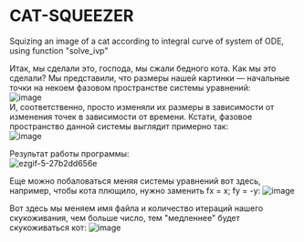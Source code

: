 # CAT-SQUEEZER
Squizing an image of a cat according to integral curve of system of ODE, using function "solve_ivp"

Итак, мы сделали это, господа, мы сжали бедного кота.
Как мы это сделали? Мы представили, что размеры нашей картинки — начальные точки на некоем фазовом пространстве системы уравнений:<br />
![image](https://github.com/i3373/CAT-SQUISHER/assets/101145638/17e2eeca-1ac0-4930-8c95-d9086ff1ed33)  <br />
И, соответственно, просто изменяли их размеры в зависимости от изменения точек в зависимости от времени. Кстати, фазовое пространство данной системы выглядит примерно так: <br />
![image](https://github.com/i3373/CAT-SQUISHER/assets/101145638/47969cf2-4065-4c8c-b752-93ec9c285fec)


Результат работы программы: <br />
![ezgif-5-27b2dd656e](https://github.com/i3373/CAT-SQUISHER/assets/101145638/2ee795a1-61bc-47d6-848e-d119abbc57a3)


Еще можно побаловаться меняя системы уравнений вот здесь, например, чтобы кота плющило, нужно заменить fx = x; fy = -y:
![image](https://github.com/i3373/CAT-SQUISHER/assets/101145638/07b75248-8842-4f09-b736-735e4e4e8089)


Вот здесь мы меняем имя файла и количество итераций нашего скукоживания, чем больше число, тем "медленнее" будет скукоживаться кот:
![image](https://github.com/i3373/CAT-SQUISHER/assets/101145638/fcd8a924-6327-40e7-a767-b8e895766ee5)


